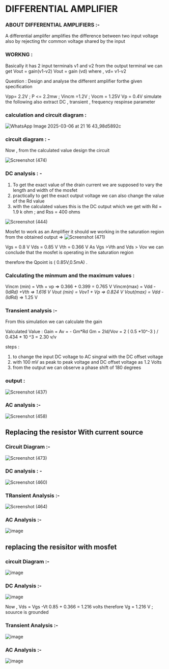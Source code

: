 # DIFFERENTIAL AMPLIFIER 

### ABOUT DIFFERENTIAL AMPLIFIERS :-

A differential amplifer amplifies the difference between two input voltage also by rejecting thr common voltage shared by the input

### WORKNG :
Basically it has 2 input terminals v1 and v2
from the output terminal we can get  Vout = gain(v1-v2)
                                      Vout = gain (vd)
                     where , vd= v1-v2

Question : Design and analyse the different amplifier forthe given  specification

Vpp= 2.2V ; P <= 2.2mw ; Vincm =1.2V ; Vocm = 1.25V Vp = 0.4V simulate the following also extract DC , transient , frequency respinse parameter

### calculation and circuit diagram  :

![WhatsApp Image 2025-03-06 at 21 16 43_98d5892c](https://github.com/user-attachments/assets/2774419c-a383-47bb-8b7a-99dd61b316f2)


### circuit diagram : -

Now , from the calculated value design the circuit

![Screenshot (474)](https://github.com/user-attachments/assets/88eb075c-fca9-41e4-b654-d7e184085a46)


### DC analysis : -

1) To get the exact value of the drain current we are supposed to vary the length and width of the mosfet
2) practically to get the exact output voltage we can also change the value of the Rd value
3) with the calculated values this is the DC output which we get with Rd = 1.9 k ohm ; and Rss = 400 ohms  

![Screenshot (444)](https://github.com/user-attachments/assets/773bbb98-3bdb-4c19-8fb5-ade8f1b8a135)

Mosfet to work as an Amplifier it should we working in the saturation region 
from the obtained output => 
![Screenshot (471)](https://github.com/user-attachments/assets/51d5bf17-2efd-4213-876d-28710bb25e56)

Vgs = 0.8 V
Vds = 0.85 V
Vth = 0.366 V
 As Vgs >Vth and Vds > Vov we can conclude that the mosfet is operating in the saturation region

 therefore the Qpoint is ( 0.85V,0.5mA) .

 ### Calculating the minmum and the maximum values :
  Vincm (min) = Vth + vp => 0.366 + 0.399 = 0.765 V
  Vincm(max) = Vdd - (Id*Rd) +Vth => 1.616 V
  Vout (min) = Vov1 + Vp => 0.824 V
  Vout(max) = Vdd - (Id*Rd) => 1.25 V

### Transient analysis :-
From this simulation we can calculate the gain

Valculated Value :
Gain = Av = - Gm*Rd 
Gm = 2Id/Vov = 2 ( 0.5 *10^-3 ) / 0.434 * 10 ^3 = 2.30 v/v

steps :
1) to change the input  DC voltage to AC singnal with the DC offset voltage
2) with 100 mV as peak to peak voltage and DC offset voltage as 1.2 Volts
3) from the output we can observe a phase shift of 180 degrees

### output :

![Screenshot (437)](https://github.com/user-attachments/assets/9f43e477-2011-443e-b455-6180471c59f6)



###  AC analysis :-
![Screenshot (458)](https://github.com/user-attachments/assets/672ee74c-b659-4c91-94e3-86aa9a15285a)


## Replacing the resistor With current source 

### Circuit Diagram :-

![Screenshot (473)](https://github.com/user-attachments/assets/6c6156b9-1c5d-4051-9f61-825235e60fe2)


### DC analysis : -

![Screenshot (460)](https://github.com/user-attachments/assets/ad475f1f-cdca-487c-83ab-f77ba6c48299)

### TRansient Analysis :-

![Screenshot (464)](https://github.com/user-attachments/assets/0ed2b0ab-57b3-4d36-9d5e-1a89684348eb)



### AC Analysis :-
![image](https://github.com/user-attachments/assets/5ae1824c-f774-4377-9bdd-754c1bf9fd04)




## replacing the resisitor with mosfet 

### circuit Diagram :-

![image](https://github.com/user-attachments/assets/5258e817-82dd-4dc1-a65d-a5abb93101f7)



###  DC Analysis :-


![image](https://github.com/user-attachments/assets/57fc3195-8968-482b-b1e3-b38c94dadeea)

Now , Vds = Vgs -Vt
    0.85 + 0.366 = 1.216 volts
     therefore Vg = 1.216 V ; souurce is grounded 

### Transient Analysis :-

![image](https://github.com/user-attachments/assets/34d4d457-d8d4-484e-857a-b0d858ee6546)


### AC Analysis :-

![image](https://github.com/user-attachments/assets/a83905cc-0e50-4799-85b2-42cffdb10f29)


###



















